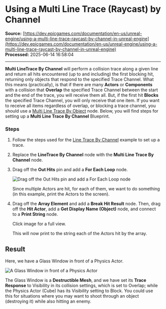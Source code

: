 # Using a Multi Line Trace (Raycast) by Channel

**Source:** [https://dev.epicgames.com/documentation/en-us/unreal-engine/using-a-multi-line-trace-raycast-by-channel-in-unreal-engine](https://dev.epicgames.com/documentation/en-us/unreal-engine/using-a-multi-line-trace-raycast-by-channel-in-unreal-engine)  
**Processed:** 2025-06-14 16:58:04

---

**Multi LineTrace By Channel** will perform a collision trace along a given line and return all hits encountered (up to and including) the first blocking hit, returning only objects that respond to the specified Trace Channel. What this means (practically), is that if there are many **Actors** or **Components** with a collision that **Overlap** the specified Trace Channel between the start and the end of the trace, you will receive them all. But, if the first hit **Blocks** the specified Trace Channel, you will only receive that one item. If you want to receive all items regardless of overlap, or blocking a trace channel, you should use a [Multi Line Trace By Object](/documentation/en-us/unreal-engine/using-a-multi-line-trace-raycast-by-object-in-unreal-engine) node. Below, you will find steps for setting up a **Multi Line Trace By Channel** Blueprint.

### Steps

1.  Follow the steps used for the [Line Trace By Channel](/documentation/en-us/unreal-engine/using-a-single-line-trace-raycast-by-channel-in-unreal-engine) example to set up a trace.
    
2.  Replace the **LineTrace By Channel** node with the **Multi Line Trace By Channel** node.
    
3.  Drag off the **Out Hits** pin and add a **For Each Loop** node.
    
    ![Drag off the Out Hits pin and add a For Each Loop node](https://d1iv7db44yhgxn.cloudfront.net/documentation/images/2c138a34-8000-4ff6-9d8f-ac5e0d20729f/guide-how-to-2b-18.png)
    
    Since multiple Actors are hit, for each of them, we want to do something (in this example, print the Actors to the screen).
    
4.  Drag off the **Array Element** and add a **Break Hit Result** node. Then, drag off the **Hit Actor**, add a **Get Display Name (Object)** node, and connect to a **Print String** node.
    
    Click image for a full view.
    
    This will now print to the string each of the Actors hit by the array.
    

## Result

Here, we have a Glass Window in front of a Physics Actor.

![A Glass Window in front of a Physics Actor](https://d1iv7db44yhgxn.cloudfront.net/documentation/images/d79df8fa-f191-461c-a7c6-885bc2e14530/guide-how-to-2b-17.png)

The Glass Window is a **Destructible Mesh**, and we have set its **Trace Response** to Visibility in its collision settings, which is set to Overlap; while the Physics Actor (Cube) has its Visibility setting to Block. You could use this for situations where you may want to shoot through an object (destroying it) while also hitting an enemy.